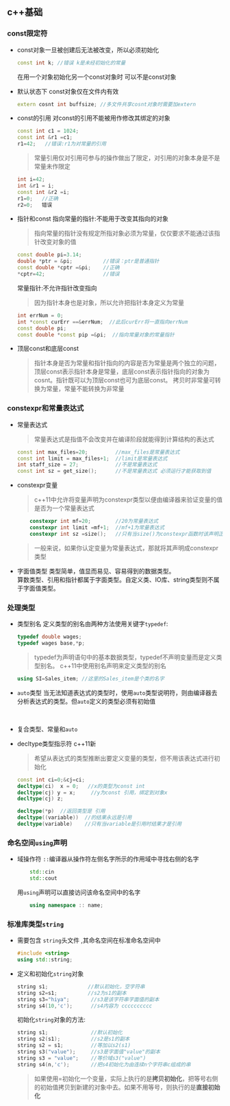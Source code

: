 ## c++基础

### const限定符
* const对象一旦被创建后无法被改变，所以必须初始化
    ```cpp
    const int k; //错误 k是未经初始化的常量
    ```
    在用一个对象初始化另一个const对象时 可以不是const对象
* 默认状态下 const对象仅在文件内有效
    ```cpp
    extern cosnt int buffsize; //多文件共享cosnt对象时需要加extern 
    ```
* const的引用
    对const的引用不能被用作修改其绑定的对象
    ```cpp
    const int c1 = 1024;
    const int &r1 =c1;
    r1=42;   //错误:r1为对常量的引用
    ```
    >常量引用仅对引用可参与的操作做出了限定，对引用的对象本身是不是常量未作限定
    ```cpp
    int i=42;
    int &r1 = i;
    const int &r2 =i;
    r1=0;   //正确
    r2=0;   错误
    ```

* 指针和const
    指向常量的指针:不能用于改变其指向的对象
    >指向常量的指针没有规定所指对象必须为常量，仅仅要求不能通过该指针改变对象的值
    ```cpp
    const double pi=3.14;
    double *ptr = &pi;          //错误：ptr是普通指针
    const double *cptr =&pi;    //正确
    *cptr=42;                   //错误
    ```
    常量指针:不允许指针改变指向
    >因为指针本身也是对象，所以允许把指针本身定义为常量
    ```cpp
    int errNum = 0;
    int *const curErr ==&errNum;  //此后curErr将一直指向errNum
    const double pi;
    const double *const pip =&pi;  //指向常量对象的常量指针
    ```
* 顶层const和底层const
    >指针本身是否为常量和指针指向的内容是否为常量是两个独立的问题，顶层const表示指针本身是常量，底层const表示指针指向的对象为cosnt。指针既可以为顶层const也可为底层const。
    >拷贝时非常量可转换为常量，常量不能转换为非常量

### constexpr和常量表达式
* 常量表达式
    >常量表达式是指值不会改变并在编译阶段就能得到计算结构的表达式
    ```cpp
    const int max_files=20;         //max_files是常量表达式
    const int limit = max_files+1;  //limit是常量表达式
    int staff_size = 27;            //不是常量表达式
    const int sz = get_size();      //不是常量表达式 必须运行才能获取到值
    ```

* constexpr变量
    >c++11中允许将变量声明为constexpr类型以便由编译器来验证变量的值是否为一个常量表达式
    ```cpp
        constexpr int mf=20;        //20为常量表达式
        constexpr int limit =mf+1;  //mf+1为常量表达式
        constexpr int sz =size();   //只有当size()为constexpr函数时该声明正确
    ```
    >一般来说，如果你认定变量为常量表达式，那就将其声明成constexpr类型
* 字面值类型
    类型简单，值显而易见、容易得到的数据类型。  
    算数类型、引用和指针都属于字面类型。自定义类、IO库、string类型则不属于字面值类型。

### 处理类型
* 类型别名
    定义类型的别名由两种方法使用关键字`typedef`:
    ```cpp
    typedef double wages;
    typedef wages base,*p;
    ```
    >typedef为声明语句中的基本数据类型，typedef不声明变量而是定义类型别名。
    c++11中使用别名声明来定义类型的别名
    ```cpp
    using SI=Sales_item; //这里的Sales_item是个类的名字
    ```

* `auto`类型
    当无法知道表达式的类型时，使用`auto`类型说明符，则由编译器去分析表达式的类型。但`auto`定义的类型必须有初始值

    <br>

* 复合类型、常量和`auto`
    <br>

* decltype类型指示符  c++11新
    >希望从表达式的类型推断出要定义变量的类型，但不用该表达式进行初始化
    ```cpp
    const int ci=0;&cj=ci;
    decltype(ci)  x = 0;   //x的类型为const int
    decltype(cj) y = x;     //y为const 引用，绑定到对象x
    decltype(cj) z;

    decltype(*p)  //返回类型是 引用
    decltype((variable))  //的结果永远是引用
    decltype(variable)    //只有当variable是引用时结果才是引用             
    ```

### 命名空间`using`声明
* 域操作符 `::`编译器从操作符左侧名字所示的作用域中寻找右侧的名字

    ```cpp
        std::cin
        std::cout
    ```
    用`using`声明可以直接访问该命名空间中的名字
    ```cpp
        using namespace :: name;
    ```

### 标准库类型`string`
* 需要包含 `string`头文件 ,其命名空间在标准命名空间中
    ```cpp
    #include <string>
    using std::string;
    ```
* 定义和初始化`string`对象
    ```cpp
    string s1;             //默认初始化，空字符串
    string s2=s1;          //s2为s1的副本
    string s3="hiya";       //s3是该字符串字面值的副本
    string s4(10,'c');      //s4内容为 cccccccccc
    ```
    初始化`string`对象的方法:
    ```cpp
    string s1;              //默认初始化
    string s2(s1);          //s2是s1的副本
    string s2 = s1;         //等加以s2(s1)
    string s3("value");     //s3是字面值"value"的副本
    string s3 = "value";    //等价域s3("value")
    string s4(n,'c');       //把s4初始化为由连续n个字符串c组成的串
    ```
    >如果使用=初始化一个变量，实际上执行的是**拷贝初始化**，把等号右侧的初始值拷贝到新建的对象中去。如果不用等号，则执行的是**直接初始化**



    






